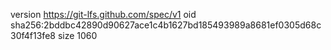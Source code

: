 version https://git-lfs.github.com/spec/v1
oid sha256:2bddbc42890d90627ace1c4b1627bd185493989a8681ef0305d68c30f4f13fe8
size 1060
